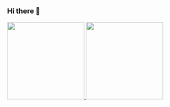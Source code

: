 ### Hi there 👋

<!--
**guimsmendes/guimsmendes** is a ✨ _special_ ✨ repository because its `README.md` (this file) appears on your GitHub profile.

Here are some ideas to get you started:

- 🔭 I’m currently working with Back-end
- 🌱 I’m currently learning GoLang
- 👯 I’m looking to collaborate on 
- 🤔 I’m looking for help with ...
- 💬 Ask me about ...
- 📫 How to reach me: ...
- 😄 Pronouns: ...
- ⚡ Fun fact: ...
-->

 <div>
  <a href="https://github.com/guimsmendes">
  <img height="180em" src="https://github-readme-stats.vercel.app/api?username=guimsmendes&show_icons=true&theme=onedark&include_all_commits=true&count_private=true&count_private=true"/>
  <img height="180em" src="https://github-readme-stats.vercel.app/api/top-langs/?username=guimsmendes&layout=compact&langs_count=7&theme=onedark"/>
</div>
